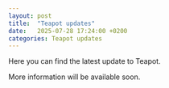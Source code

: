 ```yaml
---
layout: post
title:  "Teapot updates"
date:   2025-07-28 17:24:00 +0200
categories: Teapot updates
---
```

Here you can find the latest update to Teapot.

More information will be available soon.